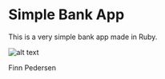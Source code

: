 # Simple Bank App

This is a very simple bank app made in Ruby.

![alt text](https://github.com/finnpedersenkazes/bank/screenshot.jpeg "User Interface")

Finn Pedersen
